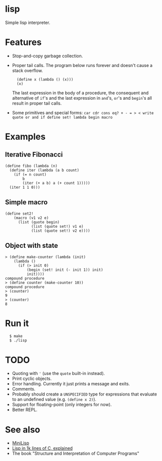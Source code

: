 # lisp
Simple lisp interpreter.

# Features
- Stop-and-copy garbage collection.
- Proper tail calls. The program below runs forever and doesn't cause a stack overflow.

  ```
    (define x (lambda () (x)))
    (x)
  ```
  
  The last expression in the body of a procedure, the consequent and alternative of `if`'s and the
  last expression in `and`'s, `or`'s and `begin`'s all result in proper tail calls.
- Some primitives and special forms: `car cdr cons eq? + - = > < write quote or and if define set! lambda begin macro`

# Examples
## Iterative Fibonacci

```
(define fibo (lambda (n)
  (define iter (lambda (a b count)
    (if (= n count)
        b
        (iter (+ a b) a (+ count 1)))))
  (iter 1 1 0)))
```

## Simple macro
```
(define set2! 
    (macro (v1 v2 e)
      (list (quote begin) 
            (list (quote set!) v1 e) 
            (list (quote set!) v2 e))))
```

## Object with state
```
> (define make-counter (lambda (init)
    (lambda ()
      (if (> init 0)
          (begin (set! init (- init 1)) init)
          init))))
compound procedure
> (define counter (make-counter 10))
compound procedure
> (counter)
9
> (counter)
8
```

# Run it
```
  $ make
  $ ./lisp
```

# TODO
- Quoting with `'` (use the `quote` built-in instead).
- Print cyclic objects.
- Error handling. Currently it just prints a message and exits.
- Comments.
- Probably should create a `UNSPECIFIED` type for expressions that evaluate to an undefined value (e.g. `(define x 2)`).
- Support for floating-point (only integers for now).
- Better REPL.

# See also
- [MiniLisp](https://github.com/rui314/minilisp)
- [Lisp in 1k lines of C, explained](https://github.com/Robert-van-Engelen/lisp)
- The book "Structure and Interpretation of Computer Programs"


